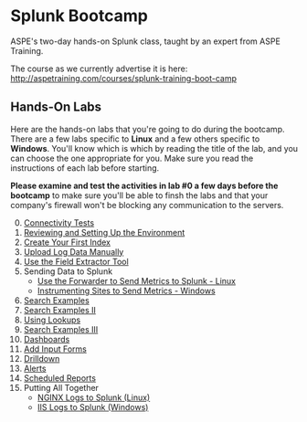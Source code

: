 # Splunk Bootcamp


ASPE's two-day hands-on Splunk class, taught by an expert from ASPE Training.

The course as we currently advertise it is here: http://aspetraining.com/courses/splunk-training-boot-camp

## Hands-On Labs
Here are the hands-on labs that you're going to do during the bootcamp. There are a few labs specific to **Linux** and a few others specific to **Windows**. You'll know which is which by reading the title of the lab, and you can choose the one appropriate for you. Make sure you read the instructions of each lab before starting.

**Please examine and test the activities in lab #0 a few days before the bootcamp** to make sure you'll be able to finsh the labs and that your company's firewall won't be blocking any communication to the servers.

0. [Connectivity Tests](connectivity.md)
1. [Reviewing and Setting Up the Environment](labs/01.md)
2. [Create Your First Index](labs/02.md)
3. [Upload Log Data Manually](labs/03.md)
4. [Use the Field Extractor Tool](labs/04.md)
5. Sending Data to Splunk
    * [Use the Forwarder to Send Metrics to Splunk - Linux](labs/05.md) 
    * [Instrumenting Sites to Send Metrics - Windows](labs/05WIN.md)
6. [Search Examples](labs/06.md)
7. [Search Examples II](labs/07.md)
8. [Using Lookups](labs/08.md)
9. [Search Examples III](labs/09.md)
10. [Dashboards](labs/10.md)
11. [Add Input Forms](labs/11.md)
12. [Drilldown](labs/12.md)
13. [Alerts](labs/13.md)
14. [Scheduled Reports](labs/14.md)
15. Putting All Together
    * [NGINX Logs to Splunk (Linux)](labs/15.md)
    * [IIS Logs to Splunk (Windows)](labs/15WIN.md)

